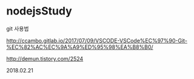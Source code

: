 # nodejsStudy


git 사용법

http://ccambo.gitlab.io/2017/07/09/VSCODE-VSCode%EC%97%90-Git-%EC%82%AC%EC%9A%A9%ED%95%98%EA%B8%B0/

http://demun.tistory.com/2524

2018.02.21